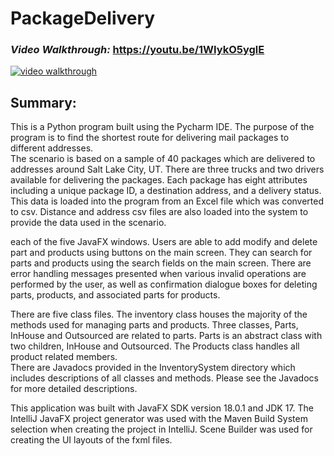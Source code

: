 # PackageDelivery

### <em>Video Walkthrough: </em>https://youtu.be/1WIykO5yglE
<a href="https://youtu.be/1WIykO5yglE">
<img src="https://user-images.githubusercontent.com/107213928/231574545-1d219c8f-4aaf-4c91-8ebb-38237a5e0cca.png" alt="video walkthrough"></a>


## Summary:
This is a Python program built using the Pycharm IDE. The purpose of the program is to find the shortest route for delivering mail packages to different addresses.  
The scenario is based on a sample of 40 packages which are delivered to addresses around Salt Lake City, UT.  There are three trucks and two drivers available for 
delivering the packages. Each package has eight attributes including a unique package ID, a destination address, and a delivery status. This data is loaded into the
program from an Excel file which was converted to csv. Distance and address csv files are also loaded into the system to provide the data used in the scenario.

each of the five JavaFX windows. Users are able to add modify and delete part and products using buttons on the main screen. They can search for parts and products
using the search fields on the main screen. There are error handling messages presented when various invalid operations are performed by the user, as well as
confirmation dialogue boxes for deleting parts, products, and associated parts for products.  

There are five class files.  The inventory class houses the majority of the methods used for managing parts and products. Three classes, Parts, InHouse and Outsourced
are related to parts. Parts is an abstract class with two children, InHouse and Outsourced. The Products class handles all product related members.  
There are Javadocs provided in the InventorySystem directory which includes descriptions of all classes and methods. Please see the Javadocs for more detailed descriptions.  

This application was built with JavaFX SDK version 18.0.1 and JDK 17.  The IntelliJ JavaFX project generator was used with the Maven Build System selection when creating the project in IntelliJ.  Scene Builder was used for creating the UI layouts of the fxml files.
